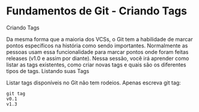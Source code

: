 # Fundamentos de Git - Criando Tags
Criando Tags

Da mesma forma que a maioria dos VCSs, o Git tem a habilidade de marcar pontos específicos na história como sendo importantes. Normalmente as pessoas usam essa funcionalidade para marcar pontos onde foram feitas releases (v1.0 e assim por diante). Nessa sessão, você irá aprender como listar as tags existentes, como criar novas tags e quais são os diferentes tipos de tags.
Listando suas Tags

Listar tags disponíveis no Git não tem rodeios. Apenas escreva git tag:

````
git tag
v0.1
v1.3
````

